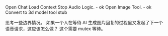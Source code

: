 Open Chat Load Context
Stop Audio Logic. - ok
Open Image Tool. - ok
Convert to 3d model tool stub

思考一些边界情况。
如果一个人在等待 AI 生成图片回复的过程里又发起了下一个语音请求，这应该怎么做？
这个需要 mutex 等待。


